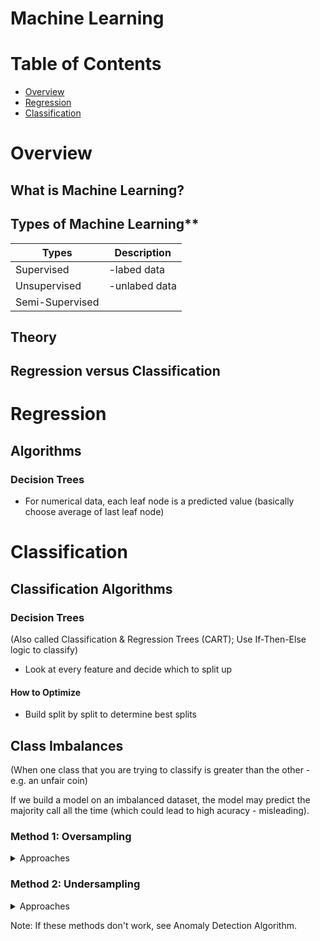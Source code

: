 
# Machine Learning

# Table of Contents
* [Overview](#overview)
* [Regression](#regression)
* [Classification](#classification)

# Overview

## What is Machine Learning?


## Types of Machine Learning**
|  Types         |  Description      |
|----------------|------------------|
|Supervised      |-labed data      |
|Unsupervised    | -unlabed data   |
|Semi-Supervised |                 |
  
## Theory

## Regression versus Classification


# Regression

## Algorithms

### Decision Trees
* For numerical data, each leaf node is a predicted value (basically choose average of last leaf node)

# Classification

## Classification Algorithms

### Decision Trees
(Also called Classification & Regression Trees (CART); Use If-Then-Else logic to classify)
* Look at every feature and decide which to split up

#### How to Optimize
* Build split by split to determine best splits

## Class Imbalances
(When one class that you are trying to classify is greater than the other - e.g. an unfair coin)

If we build a model on an imbalanced dataset, the model may predict the majority call all the time (which could lead to high acuracy - misleading). 

### Method 1: Oversampling 
<details><summary>Approaches</summary>
<p>
1. **Random** - Repeat data for minority class until it is balaned with the majority class. 
	
2. **Synthetic Minority Oversampling Technique (SMOTE)** - Similar to KNN, Create a new point in minority class that is between two nearest neighbors
	
3. **ADAptive SYNthetic oversampling (ADASYN)** - generates point where the class imbalance is the greatest; 

Note: Each approach comes at a cost (e.g. classifying more of minority class could cause more misclassification of majority class). The best solution depends on your problem and dataset.

</p>
</details>

### Method 2: Undersampling 

<details><summary>Approaches</summary>
<p>
1. **Random** - Randomly select observations in majority class so that the size of each class is equal. 
2. **Near Miss** - only sample points from the majority class necessary to distinguish between the classes
3. **NearMiss-1** select samples from the majority class for which the average distance of the N _closest_ samples of a minority class is smallest.

</p>
</details>

Note: If these methods don't work, see Anomaly Detection Algorithm. 
<!--stackedit_data:
eyJoaXN0b3J5IjpbMTcyODU1MzMzNCwtMTUzOTEzOTkxMCwyNz
g4MjMyODMsMTkzODk2ODkwNSw2Mjk3MjU5NjksLTEzNTk3OTI3
ODQsLTIwNjU2MjYzNTMsLTE3MTg4OTc3OTUsNzI0NjY3MzczLD
ExNTk0MzMyMTksNjM5NzY5NzY3LDMzMTU1ODY5Nl19
-->